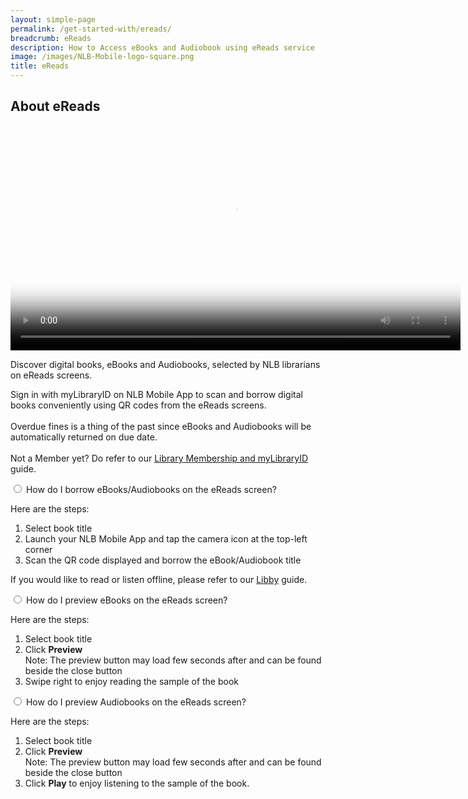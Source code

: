 ```yaml
---
layout: simple-page
permalink: /get-started-with/ereads/
breadcrumb: eReads
description: How to Access eBooks and Audiobook using eReads service
image: /images/NLB-Mobile-logo-square.png
title: eReads
---
```

<h2>About eReads</h2>

<p></p>

<div class="vd">
     <video width="720px" poster="/images/Thumbnail_eReads_video.PNG" controls>
  <source src="/images/Video_eReads.mp4" type="video/mp4" />
</video>


<p>Discover digital books, eBooks and Audiobooks, selected by NLB librarians on eReads screens.</p>  

<p>Sign in with myLibraryID on NLB Mobile App to scan and borrow digital books conveniently using QR codes from the eReads screens.<br/><br/>Overdue fines is a thing of the past since eBooks and Audiobooks will be automatically returned on due date.
<br/><br/>Not a Member yet? Do refer to our <a href="/get-started-with/mylibrary/">Library Membership and myLibraryID</a> guide.</p>




<div class="acc-kontainer" id="eReads-get-started">          
	<div>
<div>
		<input type="radio" name="acc" id="acc1">
        <label for="acc1">How do I borrow eBooks/Audiobooks on the eReads screen?</label>
<div class="acc-body">
        <p>Here are the steps:</p>
<ol>   
	<li> Select book title</li>
	<li> Launch your NLB Mobile App and tap the camera icon at the top-left corner</li>
<li>Scan the QR code displayed and borrow the eBook/Audiobook title</li>
    </ol> <p>
    If you would like to read or listen offline, please refer to our  <a href="/get-started-with/libby/">Libby</a> guide.
    </p></div></div>



<div>
		<input type="radio" name="acc" id="acc3">
        <label for="acc3">How do I preview eBooks on the eReads screen?</label>
<div class="acc-body">
	<p>Here are the steps:</p>
<ol>   
	<li> Select book title</li>
    <li> Click <b>Preview</b>
        <br/> <span style="font-size:14px"> Note: The preview
button may load few seconds after and can be found beside the close button</span></li>
	<li> Swipe right to enjoy reading the sample of the book</li>
    </ol>
        </div> </div>



<div>
		<input type="radio" name="acc" id="acc5">
        <label for="acc5">How do I preview Audiobooks on the eReads screen?</label>
<div class="acc-body">
      	<p>Here are the steps:</p>
<ol>   
	<li> Select book title</li>
	<li>  Click <b>Preview</b>
    <br/> <span style="font-size:14px"> Note: The preview
button may load few seconds after and can be found beside the close button</span></li>
    <li> Click <b>Play</b> to enjoy listening to the sample of
the book.</li>
    </ol>  
        </div> </div> 



</div> </div><!--close FAQ-section-->

